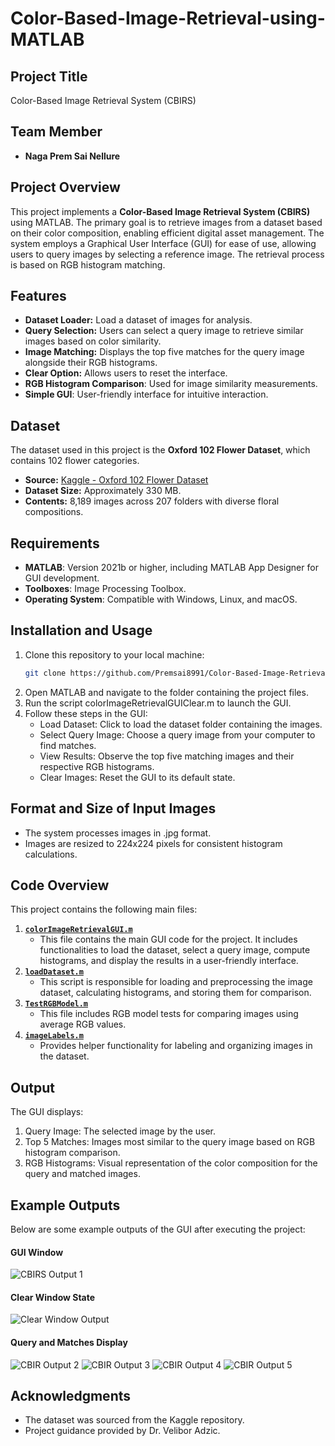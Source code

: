 # Color-Based-Image-Retrieval-using-MATLAB
## Project Title
Color-Based Image Retrieval System (CBIRS)

## Team Member
- **Naga Prem Sai Nellure**

## Project Overview
This project implements a **Color-Based Image Retrieval System (CBIRS)** using MATLAB. The primary goal is to retrieve images from a dataset based on their color composition, enabling efficient digital asset management. The system employs a Graphical User Interface (GUI) for ease of use, allowing users to query images by selecting a reference image. The retrieval process is based on RGB histogram matching.


## Features
- **Dataset Loader:** Load a dataset of images for analysis.
- **Query Selection:** Users can select a query image to retrieve similar images based on color similarity.
- **Image Matching:** Displays the top five matches for the query image alongside their RGB histograms.
- **Clear Option:** Allows users to reset the interface.
- **RGB Histogram Comparison**: Used for image similarity measurements.
- **Simple GUI**: User-friendly interface for intuitive interaction.


## Dataset
The dataset used in this project is the **Oxford 102 Flower Dataset**, which contains 102 flower categories.
- **Source:** [Kaggle - Oxford 102 Flower Dataset](https://www.kaggle.com/datasets/nunenuh/pytorch-challange-flower-dataset)
- **Dataset Size:** Approximately 330 MB.
- **Contents:** 8,189 images across 207 folders with diverse floral compositions.


## Requirements
- **MATLAB**: Version 2021b or higher, including MATLAB App Designer for GUI development.
- **Toolboxes**: Image Processing Toolbox.
- **Operating System**: Compatible with Windows, Linux, and macOS.


## Installation and Usage
1. Clone this repository to your local machine:
   ```bash
   git clone https://github.com/Premsai8991/Color-Based-Image-Retrieval-using-MATLAB.git
2. Open MATLAB and navigate to the folder containing the project files.
3. Run the script colorImageRetrievalGUIClear.m to launch the GUI.
4. Follow these steps in the GUI:
   - Load Dataset: Click to load the dataset folder containing the images.
   - Select Query Image: Choose a query image from your computer to find matches.
   - View Results: Observe the top five matching images and their respective RGB histograms.
   - Clear Images: Reset the GUI to its default state.


## Format and Size of Input Images
- The system processes images in .jpg format.
- Images are resized to 224x224 pixels for consistent histogram calculations.


## Code Overview
This project contains the following main files:

1. **[`colorImageRetrievalGUI.m`](https://github.com/Premsai8991/Color-Based-Image-Retrieval-using-MATLAB/blob/main/colorImageRetrievalGUI.m)**  
   - This file contains the main GUI code for the project. It includes functionalities to load the dataset, select a query image, compute histograms, and display the results in a user-friendly interface.
2. **[`loadDataset.m`](https://github.com/Premsai8991/Color-Based-Image-Retrieval-using-MATLAB/blob/main/loadDataset.m)**  
   - This script is responsible for loading and preprocessing the image dataset, calculating histograms, and storing them for comparison.
3. **[`TestRGBModel.m`](https://github.com/Premsai8991/Color-Based-Image-Retrieval-using-MATLAB/blob/main/TestRGBModel.m)**  
   - This file includes RGB model tests for comparing images using average RGB values.
4. **[`imageLabels.m`](https://github.com/Premsai8991/Color-Based-Image-Retrieval-using-MATLAB/blob/main/imageLabels.m)**  
   - Provides helper functionality for labeling and organizing images in the dataset.


## Output
The GUI displays:
1. Query Image: The selected image by the user.
2. Top 5 Matches: Images most similar to the query image based on RGB histogram comparison.
3. RGB Histograms: Visual representation of the color composition for the query and matched images.

## Example Outputs
Below are some example outputs of the GUI after executing the project:

#### GUI Window 
![CBIRS Output 1](CBIRS%20Output%201.png)

#### Clear Window State
![Clear Window Output](CBIRS%20Output%201%20Clear%20window.png)

#### Query and Matches Display
![CBIR Output 2](CBIR%20Output%202.png)
![CBIR Output 3](CBIR%20Output%203.png)
![CBIR Output 4](CBIR%20Output%204.png)
![CBIR Output 5](CBIR%20Output%205.png)

## Acknowledgments
- The dataset was sourced from the Kaggle repository.
- Project guidance provided by Dr. Velibor Adzic.
